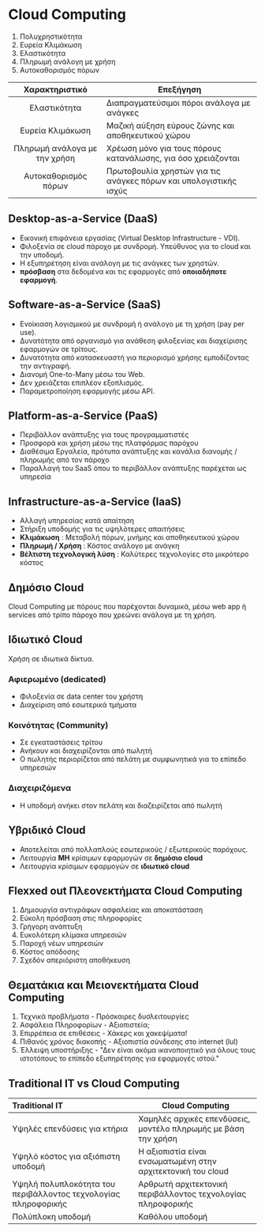 # Cloud Computing

1. Πολυχρηστικότητα
2. Ευρεία Κλιμάκωση
3. Ελαστικότητα
4. Πληρωμή ανάλογη με χρήση
5. Αυτοκαθορισμός πόρων

|        Χαρακτηριστικό         | Επεξήγηση                                                         |
| :---------------------------: | ----------------------------------------------------------------- |
|         Ελαστικότητα          | Διαπραγματεύσιμοι πόροι ανάλογα με ανάγκες                        |
|       Ευρεία Κλιμάκωση        | Μαζική αύξηση εύρους ζώνης και αποθηκευτικού χώρου                |
| Πληρωμή ανάλογα με την χρήση  | Χρέωση μόνο για τους πόρους κατανάλωσης, για όσο χρειάζονται      |
|     Αυτοκαθορισμός πόρων      | Πρωτοβουλία χρηστών για τις ανάγκες πόρων και υπολογιστικής ισχύς |




## Desktop-as-a-Service (DaaS)

- Εικονική επιφάνεια εργασίας (Virtual Desktop Infrastructure - VDI). 
- Φιλοξενία σε cloud πάροχο με συνδρομή. Υπεύθυνος για το cloud και την υποδομή.
- Η εξυπηρέτηση είναι ανάλογη με τις ανάγκες των χρηστών.
- **πρόσβαση** στα δεδομένα και τις εφαρμογές από **οποιαδήποτε εφαρμογή**.

## Software-as-a-Service (SaaS)

- Ενοίκιαση  λογισμικού με συνδρομή ή ανάλογο με τη χρήση (pay per use).
- Δυνατότητα από οργανισμό για ανάθεση φιλοξενίας και διαχείρισης εφαρμογών σε τρίτους.
- Δυνατότητα από κατασκευαστή για  περιορισμό χρήσης εμποδίζοντας την αντιγραφή.
- Διανομή One-to-Many μέσω του Web.
- Δεν χρειάζεται επιπλέον εξοπλισμός.
- Παραμετροποίηση εφαρμογής μέσω API.

## Platform-as-a-Service (PaaS)

- Περιβάλλον ανάπτυξης για τους προγραμματιστές
- Προσφορά και χρήση μέσω της πλατφόρμας παρόχου
- Διαθέσιμα Εργαλεία, πρότυπα ανάπτυξης και κανάλια διανομής / πληρωμής από τον πάροχο
- Παραλλαγή του SaaS όπου το περιβάλλον ανάπτυξης παρέχεται ως υπηρεσία

## Infrastructure-as-a-Service (IaaS)

- Αλλαγή υπηρεσίας κατά απαίτηση
- Στήριξη υποδομής για τις υψηλότερες απαιτήσεις
- **Κλιμάκωση** : Μεταβολή πόρων, μνήμης και αποθηκευτικού χώρου
- **Πληρωμή / Χρήση** : Κόστος ανάλογο με ανάγκη
- **Βέλτιστη τεχνολογική λύση** : Καλύτερες τεχνολογίες στο μικρότερο κόστος

## Δημόσιο Cloud

Cloud Computing με πόρους που παρέχονται δυναμικά, μέσω web app ή services από τρίπο πάροχο που χρεώνει ανάλογα με τη χρήση.

## Ιδιωτικό Cloud

Χρήση σε ιδιωτικά δίκτυα.

### Αφιερωμένο (dedicated)

- Φιλοξενία σε data center του χρήστη
- Διαχείριση από εσωτερικά τμήματα

### Κοινότητας (Community)

- Σε εγκαταστάσεις τρίτου 
- Ανήκουν και διαχειρίζονται από πωλητή
- Ο πωλητής περιορίζεται από πελάτη με συμφωνητικά για το επίπεδο υπηρεσιών

### Διαχειριζόμενα

- Η υποδομή ανήκει στον πελάτη και διαζειρίζεται από πωλητή

## Υβριδικό Cloud

- Αποτελείται από πολλαπλούς εσωτερικούς / εξωτερικούς παρόχους.
- Λειτουργία **ΜΗ** κρίσιμων εφαρμογών σε **δημόσιο cloud**
- Λειτουργία κρίσιμων εφαρμογών σε **ιδιωτικό cloud**


## Flexxed out Πλεονεκτήματα Cloud Computing

1. Δημιουργία αντιγράφων ασφαλείας και αποκατάσταση
2. Εύκολη πρόσβαση στις πληροφορίες
3. Γρήγορη ανάπτυξη
4. Ευκολότερη κλίμακα υπηρεσιών
5. Παροχή νέων υπηρεσιών
6. Κόστος απόδοσης
7. Σχεδόν απεριόριστη αποθήκευση

## Θεματάκια και Μειονεκτήματα Cloud Computing

1. Τεχνικά προβλήματα - Πρόσκαιρες δυσλειτουργίες
2. Ασφάλεια Πληροφορίων - Αξιοπιστεία;
3. Επιρρέπεια σε επιθέσεις - Χάκερς και χακεψίματα!
4. Πιθανός χρόνος διακοπής - Αξιοπιστία σύνδεσης στο internet (lul)
5. Έλλειψη υποστήριξης - "Δεν είναι ακόμα ικανοποιητικό για όλους τους ιστοτόπους το επίπεδο εξυπηρέτησης για εφαρμογές ιστού."


## Traditional IT vs Cloud Computing

| Traditional IT                                                 | Cloud Computing                                                |
| :------------------------------------------------------------- | -------------------------------------------------------------- |
| Yψηλές επενδύσεις για κτήρια                                   | Χαμηλές αρχικές επενδύσεις, μοντέλο πληρωμής με βάση την χρήση |
| Υψηλό κόστος για αξιόπιστη υποδομή                             | Η αξιοπιστία είναι ενσωματωμένη στην αρχιτεκτονική του cloud   |
| Υψηλή πολυπλοκότητα του περιβάλλοντος τεχνολογίας πληροφορικής | Αρθρωτή αρχιτεκτονική περιβάλλοντος τεχνολογίας πληροφορικής   |
| Πολύπλοκη υποδομή                                              | Καθόλου υποδομή                                                |

